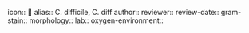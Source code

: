 icon:: 🦠
alias:: C. difficile, C. diff
author::
reviewer::
review-date::
gram-stain::
morphology::
lab::
oxygen-environment::
